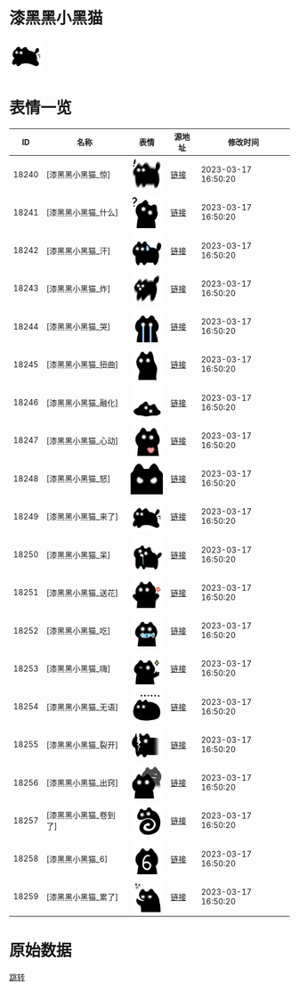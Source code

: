 # 漆黑黑小黑猫

<img src="./cover.png" height="60" alt="cover" />

# 表情一览

|ID|名称|表情|源地址|修改时间|
|----|----|----|----|----|
|18240|[漆黑黑小黑猫_惊]|<img src="./pic/018240_%5B漆黑黑小黑猫_惊%5D.png" height="60" alt="惊"/>|[链接](https://i0.hdslb.com/bfs/garb/07bed3d3cccaafc15815ebcb35d7f17c40c22c41.png)|2023-03-17 16:50:20|
|18241|[漆黑黑小黑猫_什么]|<img src="./pic/018241_%5B漆黑黑小黑猫_什么%5D.png" height="60" alt="什么"/>|[链接](https://i0.hdslb.com/bfs/garb/4e00bc62d24b96be3545a79a02ab78e87b6f162b.png)|2023-03-17 16:50:20|
|18242|[漆黑黑小黑猫_汗]|<img src="./pic/018242_%5B漆黑黑小黑猫_汗%5D.png" height="60" alt="汗"/>|[链接](https://i0.hdslb.com/bfs/garb/a0f050eebcb766804d2ee48e7c602da92a392dba.png)|2023-03-17 16:50:20|
|18243|[漆黑黑小黑猫_炸]|<img src="./pic/018243_%5B漆黑黑小黑猫_炸%5D.png" height="60" alt="炸"/>|[链接](https://i0.hdslb.com/bfs/garb/58c8a27f4253ee2ffc29baace4e36dfe23101702.png)|2023-03-17 16:50:20|
|18244|[漆黑黑小黑猫_哭]|<img src="./pic/018244_%5B漆黑黑小黑猫_哭%5D.png" height="60" alt="哭"/>|[链接](https://i0.hdslb.com/bfs/garb/90f2dec1a94953bca2276ff3cfba5c4cc9a3a7ce.png)|2023-03-17 16:50:20|
|18245|[漆黑黑小黑猫_扭曲]|<img src="./pic/018245_%5B漆黑黑小黑猫_扭曲%5D.png" height="60" alt="扭曲"/>|[链接](https://i0.hdslb.com/bfs/garb/1baba75f2c1adf6ccd6a5b428fc2c01023a576a3.png)|2023-03-17 16:50:20|
|18246|[漆黑黑小黑猫_融化]|<img src="./pic/018246_%5B漆黑黑小黑猫_融化%5D.png" height="60" alt="融化"/>|[链接](https://i0.hdslb.com/bfs/garb/4ca2680855d0eb1bdf09a06930b1bb82124f1cd7.png)|2023-03-17 16:50:20|
|18247|[漆黑黑小黑猫_心动]|<img src="./pic/018247_%5B漆黑黑小黑猫_心动%5D.png" height="60" alt="心动"/>|[链接](https://i0.hdslb.com/bfs/garb/30f44aa867d99ada2e8133ed8e95fc2db3da9fb2.png)|2023-03-17 16:50:20|
|18248|[漆黑黑小黑猫_怒]|<img src="./pic/018248_%5B漆黑黑小黑猫_怒%5D.png" height="60" alt="怒"/>|[链接](https://i0.hdslb.com/bfs/garb/d4bd9b381aa50e7ed4b852a0a095c68f87ecaab3.png)|2023-03-17 16:50:20|
|18249|[漆黑黑小黑猫_来了]|<img src="./pic/018249_%5B漆黑黑小黑猫_来了%5D.png" height="60" alt="来了"/>|[链接](https://i0.hdslb.com/bfs/garb/f4dd49e2c00ae5c65e4ab00518f5efd57c5cb956.png)|2023-03-17 16:50:20|
|18250|[漆黑黑小黑猫_呆]|<img src="./pic/018250_%5B漆黑黑小黑猫_呆%5D.png" height="60" alt="呆"/>|[链接](https://i0.hdslb.com/bfs/garb/a607ef8615523dbf62ba17c6486f3dfcc4dc5981.png)|2023-03-17 16:50:20|
|18251|[漆黑黑小黑猫_送花]|<img src="./pic/018251_%5B漆黑黑小黑猫_送花%5D.png" height="60" alt="送花"/>|[链接](https://i0.hdslb.com/bfs/garb/8a8469040b76a83499a317fdeba97f44fceb63a5.png)|2023-03-17 16:50:20|
|18252|[漆黑黑小黑猫_吃]|<img src="./pic/018252_%5B漆黑黑小黑猫_吃%5D.png" height="60" alt="吃"/>|[链接](https://i0.hdslb.com/bfs/garb/9e27348637399142d4f1b3e0ed2e488d232094ad.png)|2023-03-17 16:50:20|
|18253|[漆黑黑小黑猫_嗨]|<img src="./pic/018253_%5B漆黑黑小黑猫_嗨%5D.png" height="60" alt="嗨"/>|[链接](https://i0.hdslb.com/bfs/garb/4faec30264a9d1fc97249aac40adf3bbdd8d3ac0.png)|2023-03-17 16:50:20|
|18254|[漆黑黑小黑猫_无语]|<img src="./pic/018254_%5B漆黑黑小黑猫_无语%5D.png" height="60" alt="无语"/>|[链接](https://i0.hdslb.com/bfs/garb/039ae005c23b43e0a3498a5966ad6eb6071cfcce.png)|2023-03-17 16:50:20|
|18255|[漆黑黑小黑猫_裂开]|<img src="./pic/018255_%5B漆黑黑小黑猫_裂开%5D.png" height="60" alt="裂开"/>|[链接](https://i0.hdslb.com/bfs/garb/966fab1c31543a99975257fd8002fc7ddaf68948.png)|2023-03-17 16:50:20|
|18256|[漆黑黑小黑猫_出窍]|<img src="./pic/018256_%5B漆黑黑小黑猫_出窍%5D.png" height="60" alt="出窍"/>|[链接](https://i0.hdslb.com/bfs/garb/f4c9d2cd1f00f52dd7e233781ff26257f81098e5.png)|2023-03-17 16:50:20|
|18257|[漆黑黑小黑猫_卷到了]|<img src="./pic/018257_%5B漆黑黑小黑猫_卷到了%5D.png" height="60" alt="卷到了"/>|[链接](https://i0.hdslb.com/bfs/garb/65f763b1a370e4cef93bdb42069cd0c90e9a003a.png)|2023-03-17 16:50:20|
|18258|[漆黑黑小黑猫_6]|<img src="./pic/018258_%5B漆黑黑小黑猫_6%5D.png" height="60" alt="6"/>|[链接](https://i0.hdslb.com/bfs/garb/2e995fe17cc870734cba831c338fd294a70df73f.png)|2023-03-17 16:50:20|
|18259|[漆黑黑小黑猫_累了]|<img src="./pic/018259_%5B漆黑黑小黑猫_累了%5D.png" height="60" alt="累了"/>|[链接](https://i0.hdslb.com/bfs/garb/afa2580083730803106b1c45f12b46f4e2056d91.png)|2023-03-17 16:50:20|

# 原始数据

[跳转](./raw.json)

